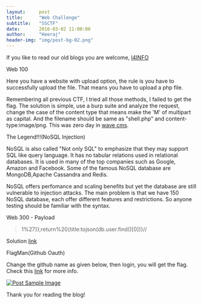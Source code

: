 ```yaml
---
layout:     post
title:      "Web Challenge"
subtitle:   "SSCTF"
date:       2016-03-02 11:00:00
author:     "Heeraj"
header-img: "img/post-bg-02.png"
---
```

<script type='text/javascript' src='//eclkmpbn.com/adServe/banners?tid=98477_161886_3&type=footer&size=468x60'></script>
<p> If you like to read our old blogs you are welcome, <a href="http://heeraj123.wordpress.com">I4INFO</a> </p>

<p>Web 100</p>

<p>Here you have a website with upload option, the rule is you have to successfully upload the file. That means you have to upload a php file.</p>

<p>Remembering all previous CTF, I tried all those methods, I failed to get the flag. The solution is simple, use a burp suite and analyze the request, change the case of the content type that means make the 'M' of multipart as capital. And the filename should be same as "shell.php"  and content-type:image/png. This was zero day in <a href="http://www.wooyun.org/bugs/wooyun-2015-0125982">wave cms</a>.</p>

<p>The Legend!!!(NoSQL Injection)</p>

<p>NoSQL is also called "Not only SQL" to emphasize that they may support SQL like query language. It has no tabular relations used in relational databases. It is used in many of the top companies such as Google, Amazon and Facebook. Some of the famous NoSQL database are MongoDB,Apache Cassandra and Redis.</p>

<p>NoSQL offers perfomance and scaling benefits but yet the database are still vulnerable to injection attacks. The main problem is that we have 150 NoSQL database, each offer different features and restrictions. So anyone testing should be familiar with the syntax.</p>

<p>Web 300 - Payload</p>

<blockquote>1%27});return%20{title:tojson(db.user.find()[0])}//</blockquote>

<p>Solution <a href="http://806bddce.seclover.com/news.php?newsid=1%27});return%20{title:tojson(db.user.find()[0])}//">link</a></p>

<p>FlagMan(Github Oauth)</p>

<p>Change the github name as given below, then login, you will get the flag. Check this <a href="http://drops.wooyun.org/web/13057">link</a> for more info.</p>

<a href="#">
    <img src="{{ site.baseurl }}/img/img.png" alt="Post Sample Image">
</a>

<p>Thank you for reading the blog! </p>
